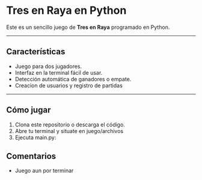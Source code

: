 # Tres en Raya en Python

Este es un sencillo juego de **Tres en Raya** programado en Python. 

---

## Características

- Juego para dos jugadores.
- Interfaz en la terminal fácil de usar.
- Detección automática de ganadores o empate.
- Creacion de usuarios y registro de partidas

---

## Cómo jugar

1. Clona este repositorio o descarga el código.
2. Abre tu terminal y situate en juego/archivos
3. Ejecuta main.py:
  
## Comentarios

- Juego aun por terminar

